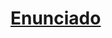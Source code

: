# [Enunciado](https://docs.google.com/document/d/1xaW0y0jKPnBw2ScCo4uz5wMmumWKK1_J1D4jr1In7qw/edit)
